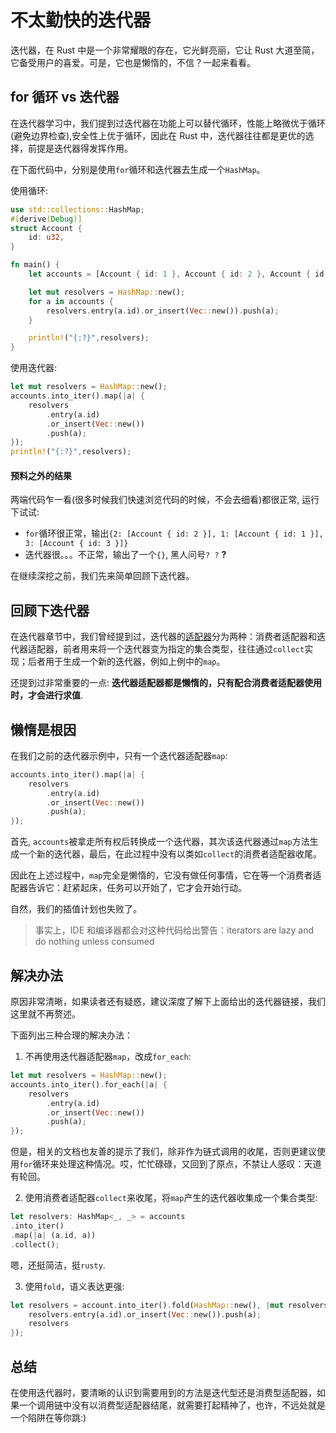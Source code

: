 # 不太勤快的迭代器

迭代器，在 Rust 中是一个非常耀眼的存在，它光鲜亮丽，它让 Rust 大道至简，它备受用户的喜爱。可是，它也是懒惰的，不信？一起来看看。

## for 循环 vs 迭代器

在迭代器学习中，我们提到过迭代器在功能上可以替代循环，性能上略微优于循环(避免边界检查),安全性上优于循环，因此在 Rust 中，迭代器往往都是更优的选择，前提是迭代器得发挥作用。

在下面代码中，分别是使用`for`循环和迭代器去生成一个`HashMap`。

使用循环:

```rust
use std::collections::HashMap;
#[derive(Debug)]
struct Account {
    id: u32,
}

fn main() {
    let accounts = [Account { id: 1 }, Account { id: 2 }, Account { id: 3 }];

    let mut resolvers = HashMap::new();
    for a in accounts {
        resolvers.entry(a.id).or_insert(Vec::new()).push(a);
    }

    println!("{:?}",resolvers);
}
```

使用迭代器:

```rust
let mut resolvers = HashMap::new();
accounts.into_iter().map(|a| {
    resolvers
        .entry(a.id)
        .or_insert(Vec::new())
        .push(a);
});
println!("{:?}",resolvers);
```

#### 预料之外的结果

两端代码乍一看(很多时候我们快速浏览代码的时候，不会去细看)都很正常, 运行下试试:

- `for`循环很正常，输出`{2: [Account { id: 2 }], 1: [Account { id: 1 }], 3: [Account { id: 3 }]}`
- 迭代器很。。。不正常，输出了一个`{}`, 黑人问号`? ?` **?**

在继续深挖之前，我们先来简单回顾下迭代器。

## 回顾下迭代器

在迭代器章节中，我们曾经提到过，迭代器的[适配器](https://course.rs/advance/functional-programing/iterator.html#消费者与适配器)分为两种：消费者适配器和迭代器适配器，前者用来将一个迭代器变为指定的集合类型，往往通过`collect`实现；后者用于生成一个新的迭代器，例如上例中的`map`。

还提到过非常重要的一点: **迭代器适配器都是懒惰的，只有配合消费者适配器使用时，才会进行求值**.

## 懒惰是根因

在我们之前的迭代器示例中，只有一个迭代器适配器`map`:

```rust
accounts.into_iter().map(|a| {
    resolvers
        .entry(a.id)
        .or_insert(Vec::new())
        .push(a);
});
```

首先, `accounts`被拿走所有权后转换成一个迭代器，其次该迭代器通过`map`方法生成一个新的迭代器，最后，在此过程中没有以类如`collect`的消费者适配器收尾。

因此在上述过程中，`map`完全是懒惰的，它没有做任何事情，它在等一个消费者适配器告诉它：赶紧起床，任务可以开始了，它才会开始行动。

自然，我们的插值计划也失败了。

> 事实上，IDE 和编译器都会对这种代码给出警告：iterators are lazy and do nothing unless consumed

## 解决办法

原因非常清晰，如果读者还有疑惑，建议深度了解下上面给出的迭代器链接，我们这里就不再赘述。

下面列出三种合理的解决办法：

1. 不再使用迭代器适配器`map`，改成`for_each`:

```rust
let mut resolvers = HashMap::new();
accounts.into_iter().for_each(|a| {
    resolvers
        .entry(a.id)
        .or_insert(Vec::new())
        .push(a);
});
```

但是，相关的文档也友善的提示了我们，除非作为链式调用的收尾，否则更建议使用`for`循环来处理这种情况。哎，忙忙碌碌，又回到了原点，不禁让人感叹：天道有轮回。

2. 使用消费者适配器`collect`来收尾，将`map`产生的迭代器收集成一个集合类型:

```rust
let resolvers: HashMap<_, _> = accounts
.into_iter()
.map(|a| (a.id, a))
.collect();
```

嗯，还挺简洁，挺`rusty`.

3. 使用`fold`，语义表达更强:

```rust
let resolvers = account.into_iter().fold(HashMap::new(), |mut resolvers, a|{
    resolvers.entry(a.id).or_insert(Vec::new()).push(a);
    resolvers
});
```

## 总结

在使用迭代器时，要清晰的认识到需要用到的方法是迭代型还是消费型适配器，如果一个调用链中没有以消费型适配器结尾，就需要打起精神了，也许，不远处就是一个陷阱在等你跳:)
